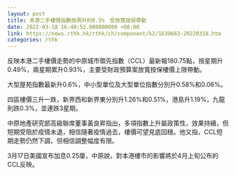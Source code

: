 ```yaml
---
layout: post
title: 本港二手樓價指數按周升約0.5%　受放寬按保帶動
date: 2022-03-18 16:40:52.000000000 +08:00
link: https://news.rthk.hk/rthk/ch/component/k2/1639663-20220318.htm
categories: rthk
---
```


反映本港二手樓價走勢的中原城市領先指數（CCL）最新報180.75點，按星期升0.49%，兩星期累升0.93%，主要受財政預算案放寬按保樓價上限帶動。

大型屋苑指數最新升0.6%，中小型單位及大型單位指數分別升0.58%和0.06%。

四區樓價三升一跌，新界西和新界東分別升1.26%和0.51%，港島升1.19%，九龍則跌0.3%，並連跌3星期。

中原地產研究部高級聯席董事黃良昇指出，多項指數上升屬政策性，效果持續，但短期受阻於疫情未退，相信隨著疫情過去，樓價可望見底回穩。他又指，CCL短期走勢仍然下調，但相信調整幅度有限。

3月17日美國宣布加息0.25厘，中原說，對本港樓市的影響將於4月上旬公布的CCL反映。

